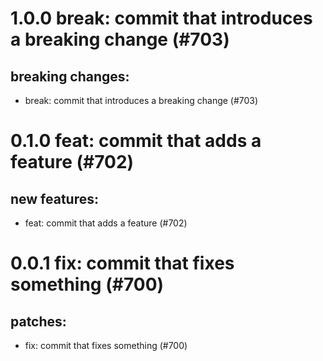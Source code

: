 # 1.0.0 break: commit that introduces a breaking change (#703)

## breaking changes:
* break: commit that introduces a breaking change (#703)

# 0.1.0 feat: commit that adds a feature (#702)

## new features:
* feat: commit that adds a feature (#702)

# 0.0.1 fix: commit that fixes something (#700)

## patches:
* fix: commit that fixes something (#700)

